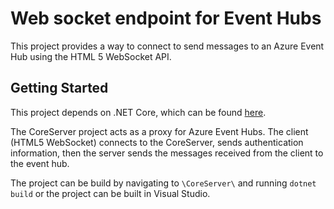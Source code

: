 # Web socket endpoint for Event Hubs
This project provides a way to connect to send messages to an Azure Event Hub using the 
HTML 5 WebSocket API.

## Getting Started
This project depends on .NET Core, which can be found [here](https://www.microsoft.com/net/core).

The CoreServer project acts as a proxy for Azure Event Hubs. The 
client (HTML5 WebSocket) connects to the CoreServer, sends
authentication information, then the server sends the messages
received from the client to the event hub.

The project can be build by navigating to `\CoreServer\` and running
`dotnet build` or the project can be built in Visual Studio.
